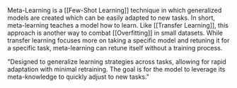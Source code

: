 Meta-Learning is a [[Few-Shot Learning]] technique in which generalized models are created which can be easily adapted to new tasks. In short, meta-learning teaches a model how to learn. Like [[Transfer Learning]], this approach is another way to combat [[Overfitting]] in small datasets.
While transfer learning focuses more on taking a specific model and retuning it for a specific task, meta-learning can retune itself without a training process.

"Designed to generalize learning strategies across tasks, allowing for rapid adaptation with minimal retraining. The goal is for the model to leverage its meta-knowledge to quickly adjust to new tasks."


